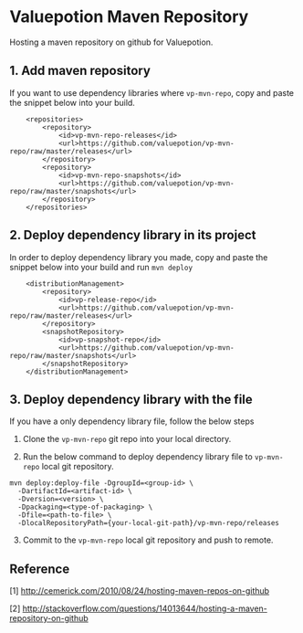 # Valuepotion Maven Repository

Hosting a maven repository on github for Valuepotion.

## 1. Add maven repository

If you want to use dependency libraries where `vp-mvn-repo`, copy and paste the snippet below into your build.

```
    <repositories>
        <repository>
            <id>vp-mvn-repo-releases</id>
            <url>https://github.com/valuepotion/vp-mvn-repo/raw/master/releases</url>
        </repository>
        <repository>
            <id>vp-mvn-repo-snapshots</id>
            <url>https://github.com/valuepotion/vp-mvn-repo/raw/master/snapshots</url>
        </repository>
    </repositories>
```

## 2. Deploy dependency library in its project

In order to deploy dependency library you made, copy and paste the snippet below into your build and run `mvn deploy`


```
    <distributionManagement>
        <repository>
            <id>vp-release-repo</id>
            <url>https://github.com/valuepotion/vp-mvn-repo/raw/master/releases</url>
        </repository>
        <snapshotRepository>
            <id>vp-snapshot-repo</id>
            <url>https://github.com/valuepotion/vp-mvn-repo/raw/master/snapshots</url>
        </snapshotRepository>
    </distributionManagement>
```


## 3. Deploy dependency library with the file

If you have a only dependency library file, follow the below steps

1. Clone the `vp-mvn-repo` git repo into your local directory.

2. Run the below command to deploy dependency library file to `vp-mvn-repo` local git repository.
```
mvn deploy:deploy-file -DgroupId=<group-id> \
  -DartifactId=<artifact-id> \
  -Dversion=<version> \
  -Dpackaging=<type-of-packaging> \
  -Dfile=<path-to-file> \
  -DlocalRepositoryPath={your-local-git-path}/vp-mvn-repo/releases
```

3. Commit to the `vp-mvn-repo` local git repository and push to remote.


## Reference

[1] http://cemerick.com/2010/08/24/hosting-maven-repos-on-github

[2] http://stackoverflow.com/questions/14013644/hosting-a-maven-repository-on-github
